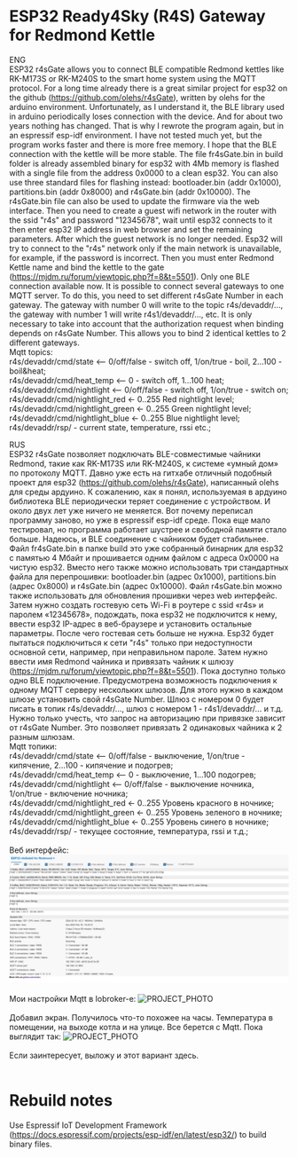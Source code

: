 # ESP32 Ready4Sky (R4S) Gateway for Redmond Kettle
ENG<br>
ESP32 r4sGate allows you to connect  BLE compatible Redmond kettles like RK-M173S or RK-M240S to the smart home system using the MQTT protocol. For a long time already there is a great similar project for esp32 on the github (https://github.com/olehs/r4sGate), written by olehs for the arduino environment. Unfortunately, as I understand it, the BLE library used in arduino periodically loses connection with the device. And for about two years nothing has changed. That is why I rewrote the program again, but in an espressif esp-idf environment. I have not tested much yet, but the program works faster and there is more free memory. I hope that the BLE connection with the kettle will be more stable.
The file fr4sGate.bin in build folder is already assembled binary for esp32 with 4Mb memory is flashed with a single file from the address 0x0000 to a clean esp32. You can also use three standard files for flashing instead: bootloader.bin (addr 0x1000), partitions.bin (addr 0x8000) and r4sGate.bin (addr 0x10000). The r4sGate.bin file can also be used to update the firmware via the web interface. Then you need to create a guest wifi network in the router with the ssid "r4s" and password "12345678", wait until esp32 connects to it then enter esp32 IP address in web browser and set the remaining parameters. After which the guest network is no longer needed. Esp32 will try to connect to the "r4s" network only if the main network is unavailable, for example, if the password is incorrect. Then you must enter Redmond Kettle name and bind the kettle to the gate (https://mjdm.ru/forum/viewtopic.php?f=8&t=5501). Only one BLE connection available now. It is possible to connect several gateways to one MQTT server. To do this, you need to set different r4sGate Number in each gateway. The gateway with number 0 will write to the topic r4s/devaddr/..., the gateway with number 1 will write r4s1/devaddr/..., etc. It is only necessary to take into account that the authorization request when binding depends on r4sGate Number. This allows you to bind 2 identical kettles to 2 different gateways.<br>
Mqtt topics:<br>
 r4s/devaddr/cmd/state <-- 0/off/false - switch off, 1/on/true - boil, 2...100 - boil&heat;<br>
 r4s/devaddr/cmd/heat_temp <-- 0 - switch off, 1...100 heat;<br>
 r4s/devaddr/cmd/nightlight  <-- 0/off/false - switch off, 1/on/true - switch on;<br>
 r4s/devaddr/cmd/nightlight_red <- 0..255 Red nightlight level;<br>
 r4s/devaddr/cmd/nightlight_green <- 0..255 Green nightlight level;<br>
 r4s/devaddr/cmd/nightlight_blue <- 0..255 Blue nightlight level;<br>
 r4s/devaddr/rsp/ - current state, temperature, rssi etc.;<br>

RUS<br>
ESP32 r4sGate позволяет подключать BLE-совместимые чайники Redmond, такие как RK-M173S или RK-M240S, к системе «умный дом» по протоколу MQTT.
Давно уже есть  на гитхабе отличный подобный проект  для esp32 (https://github.com/olehs/r4sGate), написанный olehs для среды ардуино. К сожалению,  как я понял,  используемая в ардуино библиотека BLE периодически теряет соединение с устройством. И около двух лет уже ничего не меняется. Вот почему  переписал программу  заново, но уже в espressif esp-idf среде. Пока еще мало тестировал, но программа работает шустрее и свободной памяти стало больше. Надеюсь, и BLE соединение с чайником будет стабильнее. Файл fr4sGate.bin в папке build это уже собранный бинарник для  esp32 с памятью 4 Мбайт и прошивается одним файлом с адреса 0x0000 на чистую esp32. Вместо него также можно использовать три стандартных файла для перепрошивки: bootloader.bin (адрес 0x1000), partitions.bin (адрес 0x8000) и r4sGate.bin (адрес 0x10000). Файл r4sGate.bin можно также использовать для обновления прошивки через web интерфейс. Затем нужно создать гостевую сеть Wi-Fi в роутере с ssid «r4s» и паролем «12345678», подождать, пока esp32 не подключится к нему, ввести esp32 IP-адрес в веб-браузере и установить остальные параметры. После чего гостевая сеть больше не нужна. Esp32 будет пытаться подключиться к сети "r4s" только при недоступности основной сети, например, при неправильном пароле. Затем нужно ввести имя Redmond чайника и привязать чайник к шлюзу (https://mjdm.ru/forum/viewtopic.php?f=8&t=5501). Пока доступно только одно BLE подключение. Предусмотрена возможность подключения к одному MQTT серверу нескольких шлюзов. Для этого нужно в каждом шлюзе установить свой r4sGate Number. Шлюз с номером 0 будет писать в топик r4s/devaddr/..., шлюз с номером 1 - r4s1/devaddr/... и т.д. Нужно только учесть, что запрос на авторизацию при привязке зависит от r4sGate Number. Это позволяет привязать 2 одинаковых чайника к 2 разным шлюзам.<br> 
Mqtt топики:<br>
 r4s/devaddr/cmd/state <-- 0/off/false - выключение, 1/on/true - кипячение, 2...100 - кипячение и подогрев;<br>
 r4s/devaddr/cmd/heat_temp <-- 0 - выключение, 1...100 подогрев;<br>
 r4s/devaddr/cmd/nightlight  <-- 0/off/false - выключение ночника, 1/on/true - включение ночника;<br>
 r4s/devaddr/cmd/nightlight_red <- 0..255 Уровень красного в ночнике;<br>
 r4s/devaddr/cmd/nightlight_green <- 0..255 Уровень зеленого в ночнике;<br>
 r4s/devaddr/cmd/nightlight_blue <- 0..255 Уровень синего в ночнике;<br>
 r4s/devaddr/rsp/ - текущее состояние, температура, rssi и т.д.;<br><br>
Веб интерфейс:
![PROJECT_PHOTO](https://github.com/alutov/ESP32-R4sGate-for-Redmond/blob/master/jpg/myweb.jpg) 
 <br><br>Мои настройки Mqtt в Iobroker-е:
 ![PROJECT_PHOTO](https://github.com/alutov/ESP32-R4sGate-for-Redmond/blob/master/jpg/mymqtt.jpg)
 <br><br> Добавил экран. Получилось что-то похожее на часы. Температура в помещении, на выходе котла и на улице. Все берется с Mqtt. Пока выглядит так:
 ![PROJECT_PHOTO](https://github.com/alutov/ESP32-R4sGate-for-Redmond/blob/master/jpg/mytft.jpg)
 <br><br>Если заинтересует, выложу и этот вариант здесь.<br><br>

# Rebuild notes
Use Espressif IoT Development Framework (https://docs.espressif.com/projects/esp-idf/en/latest/esp32/) to build binary files.<br>
